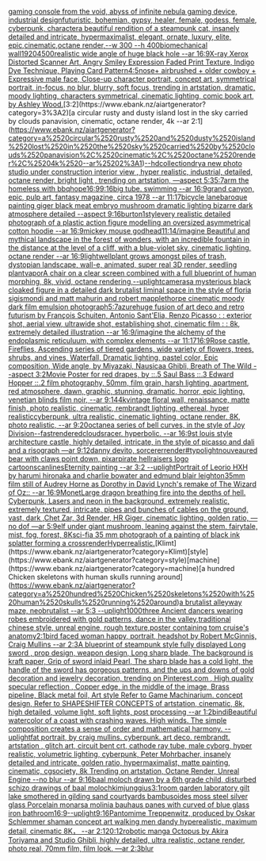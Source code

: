 [gaming console from the void, abyss of infinite nebula gaming device, industrial design](https://www.ebank.nz/aiartgenerator?category=gaming%2520console%2520from%2520the%2520void%2C%2520abyss%2520of%2520infinite%2520nebula%2520gaming%2520device%2C%2520industrial%2520design)[futuristic, bohemian, gypsy, healer, female, godess, female, cyberpunk, character](https://www.ebank.nz/aiartgenerator?category=futuristic%2C%2520bohemian%2C%2520gypsy%2C%2520healer%2C%2520female%2C%2520godess%2C%2520female%2C%2520cyberpunk%2C%2520character)[a beautiful rendition of a steampunk cat, insanely detailed and intricate, hypermaximalist, elegant, ornate, luxury, elite, epic,cinematic,octane render,--w 300 --h 400](https://www.ebank.nz/aiartgenerator?category=a%2520beautiful%2520rendition%2520of%2520a%2520steampunk%2520cat%2C%2520insanely%2520detailed%2520and%2520intricate%2C%2520hypermaximalist%2C%2520elegant%2C%2520ornate%2C%2520luxury%2C%2520elite%2C%2520epic%2Ccinematic%2Coctane%2520render%2C--w%2520300%2520--h%2520400)[biomechanical wall](https://www.ebank.nz/aiartgenerator?category=biomechanical%2520wall)[1920](https://www.ebank.nz/aiartgenerator?category=1920)[4500](https://www.ebank.nz/aiartgenerator?category=4500)[realistic wide angle of huge black hole --ar 16:9](https://www.ebank.nz/aiartgenerator?category=realistic%2520wide%2520angle%2520of%2520huge%2520black%2520hole%2520--ar%252016%3A9)[X-ray Xerox Distorted Scanner Art, Angry Smiley Expression Faded Print Texture, Indigo Dye Technique, Playing Card Pattern](https://www.ebank.nz/aiartgenerator?category=X-ray%2520Xerox%2520Distorted%2520Scanner%2520Art%2C%2520Angry%2520Smiley%2520Expression%2520Faded%2520Print%2520Texture%2C%2520Indigo%2520Dye%2520Technique%2C%2520Playing%2520Card%2520Pattern)[4:5](https://www.ebank.nz/aiartgenerator?category=4%3A5)[nose+ airbrushed + older cowboy + Expressive male face, Close-up character portrait, concept art, symmetrical portrait, in-focus, no blur, blurry, soft focus, trending in artstation, dramatic, moody lighting, characters symmetrical, cinematic lighting, comic book art, by Ashley Wood.](https://www.ebank.nz/aiartgenerator?category=nose%2B%2520airbrushed%2520%2B%2520older%2520cowboy%2520%2B%2520Expressive%2520male%2520face%2C%2520Close-up%2520character%2520portrait%2C%2520concept%2520art%2C%2520symmetrical%2520portrait%2C%2520in-focus%2C%2520no%2520blur%2C%2520blurry%2C%2520soft%2520focus%2C%2520trending%2520in%2520artstation%2C%2520dramatic%2C%2520moody%2520lighting%2C%2520characters%2520symmetrical%2C%2520cinematic%2520lighting%2C%2520comic%2520book%2520art%2C%2520by%2520Ashley%2520Wood.)[3:2](https://www.ebank.nz/aiartgenerator?category=3%3A2)[a circular rusty and dusty island lost in the sky carried by clouds panavision, cinematic, octane render, 4k --ar 2:1](https://www.ebank.nz/aiartgenerator?category=a%2520circular%2520rusty%2520and%2520dusty%2520island%2520lost%2520in%2520the%2520sky%2520carried%2520by%2520clouds%2520panavision%2C%2520cinematic%2C%2520octane%2520render%2C%25204k%2520--ar%25202%3A1)[--hd](https://www.ebank.nz/aiartgenerator?category=--hd)[collection](https://www.ebank.nz/aiartgenerator?category=collection)[dry](https://www.ebank.nz/aiartgenerator?category=dry)[a new photo studio under construction interior view , hyper realistic, industrial, detailed, octane render, bright light , trending on artstation, —aspect 5:3](https://www.ebank.nz/aiartgenerator?category=a%2520new%2520photo%2520studio%2520under%2520construction%2520interior%2520view%2520%2C%2520hyper%2520realistic%2C%2520industrial%2C%2520detailed%2C%2520octane%2520render%2C%2520bright%2520light%2520%2C%2520trending%2520on%2520artstation%2C%2520%E2%80%94aspect%25205%3A3)[5:7](https://www.ebank.nz/aiartgenerator?category=5%3A7)[arm the homeless with bbq](https://www.ebank.nz/aiartgenerator?category=arm%2520the%2520homeless%2520with%2520bbq)[hope](https://www.ebank.nz/aiartgenerator?category=hope)[16:9](https://www.ebank.nz/aiartgenerator?category=16%3A9)[9:16](https://www.ebank.nz/aiartgenerator?category=9%3A16)[big tube. swimming --ar 16:9](https://www.ebank.nz/aiartgenerator?category=big%2520tube.%2520swimming%2520--ar%252016%3A9)[grand canyon, epic, pulp art, fantasy magazine, circa 1978 --ar 11:17](https://www.ebank.nz/aiartgenerator?category=grand%2520canyon%2C%2520epic%2C%2520pulp%2520art%2C%2520fantasy%2520magazine%2C%2520circa%25201978%2520--ar%252011%3A17)[bicycle lane](https://www.ebank.nz/aiartgenerator?category=bicycle%2520lane)[baroque painting giger black meat embryo mushroom dramatic lighting bizarre dark atmosphere detailed --aspect 9:16](https://www.ebank.nz/aiartgenerator?category=baroque%2520painting%2520giger%2520black%2520meat%2520embryo%2520mushroom%2520dramatic%2520lighting%2520bizarre%2520dark%2520atmosphere%2520detailed%2520--aspect%25209%3A16)[burton](https://www.ebank.nz/aiartgenerator?category=burton)[1](https://www.ebank.nz/aiartgenerator?category=1)[style](https://www.ebank.nz/aiartgenerator?category=style)[very realistic detailed photograph of a plastic action figure modelling an oversized asymmetrical cotton hoodie --ar 16:9](https://www.ebank.nz/aiartgenerator?category=very%2520realistic%2520detailed%2520photograph%2520of%2520a%2520plastic%2520action%2520figure%2520modelling%2520an%2520oversized%2520asymmetrical%2520cotton%2520hoodie%2520--ar%252016%3A9)[mickey mouse godhead](https://www.ebank.nz/aiartgenerator?category=mickey%2520mouse%2520godhead)[11:14](https://www.ebank.nz/aiartgenerator?category=11%3A14)[/imagine Beautiful and mythical landscape in the forest of wonders, with an incredible fountain in the distance at the level of a cliff, with a blue-violet sky, cinematic lighting, octane render --ar 16:9](https://www.ebank.nz/aiartgenerator?category=/imagine%2520Beautiful%2520and%2520mythical%2520landscape%2520in%2520the%2520forest%2520of%2520wonders%2C%2520with%2520an%2520incredible%2520fountain%2520in%2520the%2520distance%2520at%2520the%2520level%2520of%2520a%2520cliff%2C%2520with%2520a%2520blue-violet%2520sky%2C%2520cinematic%2520lighting%2C%2520octane%2520render%2520--ar%252016%3A9)[light](https://www.ebank.nz/aiartgenerator?category=light)[well](https://www.ebank.nz/aiartgenerator?category=well)[plant grows amongst piles of trash, dystopian landscape, wall-e, animated, super real 3D render, seedling plant](https://www.ebank.nz/aiartgenerator?category=plant%2520grows%2520amongst%2520piles%2520of%2520trash%2C%2520dystopian%2520landscape%2C%2520wall-e%2C%2520animated%2C%2520super%2520real%25203D%2520render%2C%2520seedling%2520plant)[vapor](https://www.ebank.nz/aiartgenerator?category=vapor)[A chair on a clear screen combined with a full blueprint of human morphing, 8k, vivid, octane rendering,](https://www.ebank.nz/aiartgenerator?category=A%2520chair%2520on%2520a%2520clear%2520screen%2520combined%2520with%2520a%2520full%2520blueprint%2520of%2520human%2520morphing%2C%25208k%2C%2520vivid%2C%2520octane%2520rendering%2C)[--uplight](https://www.ebank.nz/aiartgenerator?category=--uplight)[cameras](https://www.ebank.nz/aiartgenerator?category=cameras)[a mysterious black cloaked figure in a detailed dark brutalist liminal space in the style of floria sigismondi and matt mahurin and robert mapplethorpe  cinematic moody dark film emulsion photograph](https://www.ebank.nz/aiartgenerator?category=a%2520mysterious%2520black%2520cloaked%2520figure%2520in%2520a%2520detailed%2520dark%2520brutalist%2520liminal%2520space%2520in%2520the%2520style%2520of%2520floria%2520sigismondi%2520and%2520matt%2520mahurin%2520and%2520robert%2520mapplethorpe%2520%2520cinematic%2520moody%2520dark%2520film%2520emulsion%2520photograph)[5:7](https://www.ebank.nz/aiartgenerator?category=5%3A7)[azure](https://www.ebank.nz/aiartgenerator?category=azure)[huge  fusion of art deco and retro futurism by François Schuiten, Antonio Sant'Elia, Renzo Picasso : : exterior shot, aerial view, ultrawide shot, establishing shot, cinematic film : : 8k, extremely detailed illustration  --ar 16:9](https://www.ebank.nz/aiartgenerator?category=huge%2520%2520fusion%2520of%2520art%2520deco%2520and%2520retro%2520futurism%2520by%2520Fran%C3%A7ois%2520Schuiten%2C%2520Antonio%2520Sant%27Elia%2C%2520Renzo%2520Picasso%2520%3A%2520%3A%2520exterior%2520shot%2C%2520aerial%2520view%2C%2520ultrawide%2520shot%2C%2520establishing%2520shot%2C%2520cinematic%2520film%2520%3A%2520%3A%25208k%2C%2520extremely%2520detailed%2520illustration%2520%2520--ar%252016%3A9)[/imagine the alchemy of the endoplasmic reticuluum, with complex elements --ar 11:17](https://www.ebank.nz/aiartgenerator?category=/imagine%2520the%2520alchemy%2520of%2520the%2520endoplasmic%2520reticuluum%2C%2520with%2520complex%2520elements%2520--ar%252011%3A17)[16:9](https://www.ebank.nz/aiartgenerator?category=16%3A9)[Rose castle, Fireflies, Ascending series of tiered gardens, wide variety of flowers, trees, shrubs, and vines, Waterfall, Dramatic lighting, pastel color, Epic composition, Wide angle, by Miyazaki, Nausicaa Ghibli, Breath of The Wild --aspect 3:2](https://www.ebank.nz/aiartgenerator?category=Rose%2520castle%2C%2520Fireflies%2C%2520Ascending%2520series%2520of%2520tiered%2520gardens%2C%2520wide%2520variety%2520of%2520flowers%2C%2520trees%2C%2520shrubs%2C%2520and%2520vines%2C%2520Waterfall%2C%2520Dramatic%2520lighting%2C%2520pastel%2520color%2C%2520Epic%2520composition%2C%2520Wide%2520angle%2C%2520by%2520Miyazaki%2C%2520Nausicaa%2520Ghibli%2C%2520Breath%2520of%2520The%2520Wild%2520--aspect%25203%3A2)[Movie Poster for red drapes, by ::.5 Saul Bass ::.3 Edward Hopper ::.2 film photography, 50mm, film grain, harsh lighting, apartment, red atmosphere, dawn, graphic, stunning, dramatic, horror, epic lighting, venetian blinds film noir, --ar 9:14](https://www.ebank.nz/aiartgenerator?category=Movie%2520Poster%2520for%2520red%2520drapes%2C%2520by%2520%3A%3A.5%2520Saul%2520Bass%2520%3A%3A.3%2520Edward%2520Hopper%2520%3A%3A.2%2520film%2520photography%2C%252050mm%2C%2520film%2520grain%2C%2520harsh%2520lighting%2C%2520apartment%2C%2520red%2520atmosphere%2C%2520dawn%2C%2520graphic%2C%2520stunning%2C%2520dramatic%2C%2520horror%2C%2520epic%2520lighting%2C%2520venetian%2520blinds%2520film%2520noir%2C%2520--ar%25209%3A14)[4k](https://www.ebank.nz/aiartgenerator?category=4k)[vintage floral wall, renaissance, matte finish, photo realistic, cinematic, rembrandt lighting, ethereal, hyper realistic](https://www.ebank.nz/aiartgenerator?category=vintage%2520floral%2520wall%2C%2520renaissance%2C%2520matte%2520finish%2C%2520photo%2520realistic%2C%2520cinematic%2C%2520rembrandt%2520lighting%2C%2520ethereal%2C%2520hyper%2520realistic)[cyberpunk, ultra realistic, cinematic lighting, octane render, 8K, photo realistic,  --ar 9:20](https://www.ebank.nz/aiartgenerator?category=cyberpunk%2C%2520ultra%2520realistic%2C%2520cinematic%2520lighting%2C%2520octane%2520render%2C%25208K%2C%2520photo%2520realistic%2C%2520%2520--ar%25209%3A20)[octane](https://www.ebank.nz/aiartgenerator?category=octane)[a series of bell curves, in the style of Joy Division](https://www.ebank.nz/aiartgenerator?category=a%2520series%2520of%2520bell%2520curves%2C%2520in%2520the%2520style%2520of%2520Joy%2520Division)[--fast](https://www.ebank.nz/aiartgenerator?category=--fast)[rendered](https://www.ebank.nz/aiartgenerator?category=rendered)[clouds](https://www.ebank.nz/aiartgenerator?category=clouds)[racer.  hyperbolic.  --ar 16:9](https://www.ebank.nz/aiartgenerator?category=racer.%2520%2520hyperbolic.%2520%2520--ar%252016%3A9)[st louis style architecture castle, highly detailed, intricate, in the style of picasso and dali and a risograph —ar 9:12](https://www.ebank.nz/aiartgenerator?category=st%2520louis%2520style%2520architecture%2520castle%2C%2520highly%2520detailed%2C%2520intricate%2C%2520in%2520the%2520style%2520of%2520picasso%2520and%2520dali%2520and%2520a%2520risograph%2520%E2%80%94ar%25209%3A12)[danny devito, sorcerer](https://www.ebank.nz/aiartgenerator?category=danny%2520devito%2C%2520sorcerer)[render](https://www.ebank.nz/aiartgenerator?category=render)[#typo](https://www.ebank.nz/aiartgenerator?category=%23typo)[light](https://www.ebank.nz/aiartgenerator?category=light)[nouveau](https://www.ebank.nz/aiartgenerator?category=nouveau)[red bear with claws point down, pixar](https://www.ebank.nz/aiartgenerator?category=red%2520bear%2520with%2520claws%2520point%2520down%2C%2520pixar)[pirate hellraisers logo cartoon](https://www.ebank.nz/aiartgenerator?category=pirate%2520hellraisers%2520logo%2520cartoon)[scanlines](https://www.ebank.nz/aiartgenerator?category=scanlines)[Eternity painting --ar 3:2 --uplight](https://www.ebank.nz/aiartgenerator?category=Eternity%2520painting%2520--ar%25203%3A2%2520--uplight)[Portrait of Leorio HXH by harumi hironaka and charlie bowater and edmund blair leighton](https://www.ebank.nz/aiartgenerator?category=Portrait%2520of%2520Leorio%2520HXH%2520by%2520harumi%2520hironaka%2520and%2520charlie%2520bowater%2520and%2520edmund%2520blair%2520leighton)[35mm film still of Audrey Horne as Dorothy in David Lynch's remake of The Wizard of Oz:: --ar 16:9](https://www.ebank.nz/aiartgenerator?category=35mm%2520film%2520still%2520of%2520Audrey%2520Horne%2520as%2520Dorothy%2520in%2520David%2520Lynch%27s%2520remake%2520of%2520The%2520Wizard%2520of%2520Oz%3A%3A%2520--ar%252016%3A9)[Monet](https://www.ebank.nz/aiartgenerator?category=Monet)[Large dragon breathing fire into the depths of hell. Cyberpunk, Lasers and neon in the background, extremely realistic, extremely textured, intricate, pipes and bunches of cables on the ground, vast, dark ,Chet Zar, 3d Render, HR Giger, cinematic lighting, golden ratio,  —no dof —ar 5:9](https://www.ebank.nz/aiartgenerator?category=Large%2520dragon%2520breathing%2520fire%2520into%2520the%2520depths%2520of%2520hell.%2520Cyberpunk%2C%2520Lasers%2520and%2520neon%2520in%2520the%2520background%2C%2520extremely%2520realistic%2C%2520extremely%2520textured%2C%2520intricate%2C%2520pipes%2520and%2520bunches%2520of%2520cables%2520on%2520the%2520ground%2C%2520vast%2C%2520dark%2520%2CChet%2520Zar%2C%25203d%2520Render%2C%2520HR%2520Giger%2C%2520cinematic%2520lighting%2C%2520golden%2520ratio%2C%2520%2520%E2%80%94no%2520dof%2520%E2%80%94ar%25205%3A9)[elf under giant mushroom, leaning against the stem, fairytale, mist, fog, forest, 8K](https://www.ebank.nz/aiartgenerator?category=elf%2520under%2520giant%2520mushroom%2C%2520leaning%2520against%2520the%2520stem%2C%2520fairytale%2C%2520mist%2C%2520fog%2C%2520forest%2C%25208K)[sci-fi](https://www.ebank.nz/aiartgenerator?category=sci-fi)[a 35 mm photograph of a painting of black ink splatter forming a cross](https://www.ebank.nz/aiartgenerator?category=a%252035%2520mm%2520photograph%2520of%2520a%2520painting%2520of%2520black%2520ink%2520splatter%2520forming%2520a%2520cross)[render](https://www.ebank.nz/aiartgenerator?category=render)[Hyperrealistic.](https://www.ebank.nz/aiartgenerator?category=Hyperrealistic.)[Klimt](https://www.ebank.nz/aiartgenerator?category=Klimt)[style](https://www.ebank.nz/aiartgenerator?category=style)[machine](https://www.ebank.nz/aiartgenerator?category=machine)[a hundred Chicken skeletons with human skulls running around](https://www.ebank.nz/aiartgenerator?category=a%2520hundred%2520Chicken%2520skeletons%2520with%2520human%2520skulls%2520running%2520around)[a brutalist alleyway maze, neobrutalist --ar 5:3 --uplight](https://www.ebank.nz/aiartgenerator?category=a%2520brutalist%2520alleyway%2520maze%2C%2520neobrutalist%2520--ar%25205%3A3%2520--uplight)[1000](https://www.ebank.nz/aiartgenerator?category=1000)[three Ancient dancers wearing robes embroidered with gold patterns, dance in the valley,traditional chinese style, unreal engine, rough texture,](https://www.ebank.nz/aiartgenerator?category=three%2520Ancient%2520dancers%2520wearing%2520robes%2520embroidered%2520with%2520gold%2520patterns%2C%2520dance%2520in%2520the%2520valley%2Ctraditional%2520chinese%2520style%2C%2520unreal%2520engine%2C%2520rough%2520texture%2C)[poster containing tom cruise's anatomy](https://www.ebank.nz/aiartgenerator?category=poster%2520containing%2520tom%2520cruise%27s%2520anatomy)[2:1](https://www.ebank.nz/aiartgenerator?category=2%3A1)[bird faced woman happy, portrait, headshot by Robert McGinnis, Craig Mullins --ar 2:3](https://www.ebank.nz/aiartgenerator?category=bird%2520faced%2520woman%2520happy%2C%2520portrait%2C%2520headshot%2520by%2520Robert%2520McGinnis%2C%2520Craig%2520Mullins%2520--ar%25202%3A3)[A blueprint of steampunk style fully displayed Long sword , prop design, weapon design, Long sharp blade, The background is kraft paper,  Grip of sword inlaid Pearl, The sharp blade has a cold light, the handle of the sword has gorgeous patterns, and the ups and downs of gold decoration and jewelry decoration,  trending on Pinterest.com  , High quality specular reflection ,  Copper  edge, in the middle of the image, Brass pipeline,  Black metal foil,  Art style Refer to Game Machinarium.  concept design, Refer to SHAPESHIFTER CONCEPTS  of artstation, cinematic,  8k, high detailed,  volume light,  soft lights,  post processing    --ar 1:2](https://www.ebank.nz/aiartgenerator?category=A%2520blueprint%2520of%2520steampunk%2520style%2520fully%2520displayed%2520Long%2520sword%2520%2C%2520prop%2520design%2C%2520weapon%2520design%2C%2520Long%2520sharp%2520blade%2C%2520The%2520background%2520is%2520kraft%2520paper%2C%2520%2520Grip%2520of%2520sword%2520inlaid%2520Pearl%2C%2520The%2520sharp%2520blade%2520has%2520a%2520cold%2520light%2C%2520the%2520handle%2520of%2520the%2520sword%2520has%2520gorgeous%2520patterns%2C%2520and%2520the%2520ups%2520and%2520downs%2520of%2520gold%2520decoration%2520and%2520jewelry%2520decoration%2C%2520%2520trending%2520on%2520Pinterest.com%2520%2520%2C%2520High%2520quality%2520specular%2520reflection%2520%2C%2520%2520Copper%2520%2520edge%2C%2520in%2520the%2520middle%2520of%2520the%2520image%2C%2520Brass%2520pipeline%2C%2520%2520Black%2520metal%2520foil%2C%2520%2520Art%2520style%2520Refer%2520to%2520Game%2520Machinarium.%2520%2520concept%2520design%2C%2520Refer%2520to%2520SHAPESHIFTER%2520CONCEPTS%2520%2520of%2520artstation%2C%2520cinematic%2C%2520%25208k%2C%2520high%2520detailed%2C%2520%2520volume%2520light%2C%2520%2520soft%2520lights%2C%2520%2520post%2520processing%2520%2520%2520%2520--ar%25201%3A2)[bindi](https://www.ebank.nz/aiartgenerator?category=bindi)[Beautiful watercolor of a coast with crashing waves. High winds. The simple composition creates a sense of order and mathematical harmony.  --uplight](https://www.ebank.nz/aiartgenerator?category=Beautiful%2520watercolor%2520of%2520a%2520coast%2520with%2520crashing%2520waves.%2520High%2520winds.%2520The%2520simple%2520composition%2520creates%2520a%2520sense%2520of%2520order%2520and%2520mathematical%2520harmony.%2520%2520--uplight)[fat portrait, by craig mullins. cyberpunk. art deco. rembrandt. artstation , glitch art, circuit bent crt, cathode ray tube, male cyborg, hyper realistic, volumetric lighting, cyberpunk, Peter Mohrbacher, insanely detailed and intricate, golden ratio, hypermaximalist, matte painting, cinematic, cgsociety, 8k Trending on artstation, Octane Render, Unreal Engine --no blur --ar 9:16](https://www.ebank.nz/aiartgenerator?category=fat%2520portrait%2C%2520by%2520craig%2520mullins.%2520cyberpunk.%2520art%2520deco.%2520rembrandt.%2520artstation%2520%2C%2520glitch%2520art%2C%2520circuit%2520bent%2520crt%2C%2520cathode%2520ray%2520tube%2C%2520male%2520cyborg%2C%2520hyper%2520realistic%2C%2520volumetric%2520lighting%2C%2520cyberpunk%2C%2520Peter%2520Mohrbacher%2C%2520insanely%2520detailed%2520and%2520intricate%2C%2520golden%2520ratio%2C%2520hypermaximalist%2C%2520matte%2520painting%2C%2520cinematic%2C%2520cgsociety%2C%25208k%2520Trending%2520on%2520artstation%2C%2520Octane%2520Render%2C%2520Unreal%2520Engine%2520--no%2520blur%2520--ar%25209%3A16)[baal moloch drawn by a 6th grade child, disturbed schizo drawings of baal moloch](https://www.ebank.nz/aiartgenerator?category=baal%2520moloch%2520drawn%2520by%2520a%25206th%2520grade%2520child%2C%2520disturbed%2520schizo%2520drawings%2520of%2520baal%2520moloch)[kimjunggius](https://www.ebank.nz/aiartgenerator?category=kimjunggius)[3:1](https://www.ebank.nz/aiartgenerator?category=3%3A1)[room garden laboratory  gilt lake  smothered in gilding sand courtyards bambusoides moss steel silver glass  Porcelain monarsa molinia bauhaus panes with curved of blue glass iron bathroom](https://www.ebank.nz/aiartgenerator?category=room%2520garden%2520laboratory%2520%2520gilt%2520lake%2520%2520smothered%2520in%2520gilding%2520sand%2520courtyards%2520bambusoides%2520moss%2520steel%2520silver%2520glass%2520%2520Porcelain%2520monarsa%2520molinia%2520bauhaus%2520panes%2520with%2520curved%2520of%2520blue%2520glass%2520iron%2520bathroom)[16:9](https://www.ebank.nz/aiartgenerator?category=16%3A9)[--uplight](https://www.ebank.nz/aiartgenerator?category=--uplight)[9:16](https://www.ebank.nz/aiartgenerator?category=9%3A16)[Pantomime Treppenwitz, produced by Oskar Schlemmer shaman concept art walking men dandy hyperealistic, maximum detail, cinematic 8K， --ar 2:1](https://www.ebank.nz/aiartgenerator?category=Pantomime%2520Treppenwitz%2C%2520produced%2520by%2520Oskar%2520Schlemmer%2520shaman%2520concept%2520art%2520walking%2520men%2520dandy%2520hyperealistic%2C%2520maximum%2520detail%2C%2520cinematic%25208K%EF%BC%8C%2520--ar%25202%3A1)[20:12](https://www.ebank.nz/aiartgenerator?category=20%3A12)[robotic manga Octopus by Akira Toriyama and Studio Ghibli, highly detailed, ultra realistic, octane render, photo real, 70mm film, film look. —ar 2:3](https://www.ebank.nz/aiartgenerator?category=robotic%2520manga%2520Octopus%2520by%2520Akira%2520Toriyama%2520and%2520Studio%2520Ghibli%2C%2520highly%2520detailed%2C%2520ultra%2520realistic%2C%2520octane%2520render%2C%2520photo%2520real%2C%252070mm%2520film%2C%2520film%2520look.%2520%E2%80%94ar%25202%3A3)[blur](https://www.ebank.nz/aiartgenerator?category=blur)